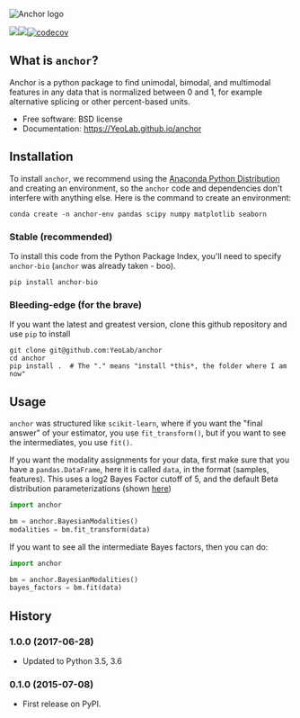 ![Anchor logo](https://raw.githubusercontent.com/YeoLab/anchor/master/logo/v1/logo.png)

[![](https://img.shields.io/travis/YeoLab/anchor.svg)](https://travis-ci.org/YeoLab/anchor)[![](https://img.shields.io/pypi/v/anchor.svg)](https://pypi.python.org/pypi/anchor)[![codecov](https://codecov.io/gh/YeoLab/anchor/branch/master/graph/badge.svg)](https://codecov.io/gh/YeoLab/anchor)

## What is `anchor`?

Anchor is a python package to find unimodal, bimodal, and multimodal features in any data that is normalized between 0 and 1, for example alternative splicing or other percent-based units.

* Free software: BSD license
* Documentation: https://YeoLab.github.io/anchor

## Installation

To install `anchor`, we recommend using the
[Anaconda Python Distribution](http://anaconda.org/) and creating an
environment, so the `anchor` code and dependencies don't interfere with
anything else. Here is the command to create an environment:


```
conda create -n anchor-env pandas scipy numpy matplotlib seaborn
```

### Stable (recommended)


To install this code from the Python Package Index, you'll need to specify ``anchor-bio`` (``anchor`` was already taken - boo).

```
pip install anchor-bio
```

### Bleeding-edge (for the brave)

If you want the latest and greatest version, clone this github repository and use `pip` to install

```
git clone git@github.com:YeoLab/anchor
cd anchor
pip install .  # The "." means "install *this*, the folder where I am now"
```


## Usage

`anchor` was structured like `scikit-learn`, where if you want the "final
answer" of your estimator, you use `fit_transform()`, but if you want to see the
intermediates, you use `fit()`.

If you want the modality assignments for your data, first make sure that you
have a `pandas.DataFrame`, here it is called `data`, in the format (samples,
features). This uses a log2 Bayes Factor cutoff of 5, and the default Beta
distribution parameterizations (shown [here]())

```python
import anchor

bm = anchor.BayesianModalities()
modalities = bm.fit_transform(data)
```

If you want to see all the intermediate Bayes factors, then you can do:

```python
import anchor

bm = anchor.BayesianModalities()
bayes_factors = bm.fit(data)
```


## History

### 1.0.0 (2017-06-28)

* Updated to Python 3.5, 3.6

### 0.1.0 (2015-07-08)

* First release on PyPI.
